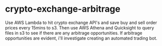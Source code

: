 # crypto-exchange-arbitrage
Use AWS Lambda to hit crypto exchange API's and save buy and sell order prices every 15mins to s3. Then use AWS Athena and Quicksight to query files in s3 to see if there are any arbitrage opportunities. If arbitrage opportunities are evident, i'll investigate creating an automated trading bot.
